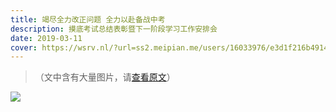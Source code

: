 ```yaml
---
title: 竭尽全力改正问题 全力以赴备战中考
description: 摸底考试总结表彰暨下一阶段学习工作安排会
date: 2019-03-11
cover: https://wsrv.nl/?url=ss2.meipian.me/users/16033976/e3d1f216b4914628b39dabd69f0dcccd.jpg
---
```


> （文中含有大量图片，请[查看原文](https://www.meipian.cn/1yvhpwmp)）

![](https://wsrv.nl/?url=ss2.meipian.me/users/16033976/e3d1f216b4914628b39dabd69f0dcccd.jpg)